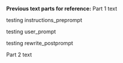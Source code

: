 **Previous text parts for reference:**
Part 1 text

testing instructions_preprompt

testing user_prompt

testing rewrite_postprompt

Part 2 text